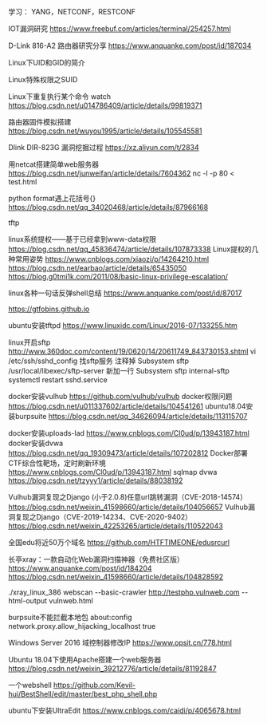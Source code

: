 学习：
YANG，NETCONF，RESTCONF

IOT漏洞研究 https://www.freebuf.com/articles/terminal/254257.html

D-Link 816-A2 路由器研究分享 https://www.anquanke.com/post/id/187034

Linux下UID和GID的简介

Linux特殊权限之SUID

Linux下重复执行某个命令 watch https://blog.csdn.net/u014786409/article/details/99819371

路由器固件模拟搭建 https://blog.csdn.net/wuyou1995/article/details/105545581

Dlink DIR-823G 漏洞挖掘过程 https://xz.aliyun.com/t/2834

用netcat搭建简单web服务器 https://blog.csdn.net/junweifan/article/details/7604362
nc -l -p 80 < test.html

python format遇上花括号{} https://blog.csdn.net/qq_34020468/article/details/87966168

tftp

linux系统提权——基于已经拿到www-data权限 https://blog.csdn.net/qq_45836474/article/details/107873338
Linux提权的几种常用姿势 https://www.cnblogs.com/xiaozi/p/14264210.html
https://blog.csdn.net/earbao/article/details/65435050
https://blog.g0tmi1k.com/2011/08/basic-linux-privilege-escalation/

linux各种一句话反弹shell总结 https://www.anquanke.com/post/id/87017



https://gtfobins.github.io

ubuntu安装tftpd https://www.linuxidc.com/Linux/2016-07/133255.htm


linux开启sftp http://www.360doc.com/content/19/0620/14/20611749_843730153.shtml
    vi /etc/ssh/sshd_config
    找sftp服务
    注释掉 Subsystem    sftp    /usr/local/libexec/sftp-server
    新加一行 Subsystem  sftp    internal-sftp
    systemctl restart sshd.service
 
docker安装vulhub https://github.com/vulhub/vulhub
docker权限问题 https://blog.csdn.net/u011337602/article/details/104541261
ubuntu18.04安装burpsuite https://blog.csdn.net/qq_34626094/article/details/113115707

docker安装uploads-lad https://www.cnblogs.com/Cl0ud/p/13943187.html
docker安装dvwa https://blog.csdn.net/qq_19309473/article/details/107202812
Docker部署CTF综合性靶场，定时刷新环境 https://www.cnblogs.com/Cl0ud/p/13943187.html
sqlmap dvwa https://blog.csdn.net/tzyyy1/article/details/88038192

Vulhub漏洞复现之Django (小于2.0.8)任意url跳转漏洞（CVE-2018-14574） https://blog.csdn.net/weixin_41598660/article/details/104056657
Vulhub漏洞复现之Django（CVE-2019-14234、CVE-2020-9402） https://blog.csdn.net/weixin_42253265/article/details/110522043


全国edu将近50万个域名 https://github.com/HTFTIMEONE/edusrcurl

长亭xray：一款自动化Web漏洞扫描神器（免费社区版） https://www.anquanke.com/post/id/184204
https://blog.csdn.net/weixin_41598660/article/details/104828592

./xray_linux_386 webscan --basic-crawler http://testphp.vulnweb.com --html-output vulnweb.html


burpsuite不能拦截本地包 about:config network.proxy.allow_hijacking_localhost true 


Windows Server 2016 域控制器修改IP https://www.opsit.cn/778.html

Ubuntu 18.04下使用Apache搭建一个web服务器 https://blog.csdn.net/weixin_39212776/article/details/81192847

一个webshell https://github.com/Kevil-hui/BestShell/edit/master/best_php_shell.php

ubuntu下安装UltraEdit  https://www.cnblogs.com/caidi/p/4065678.html

